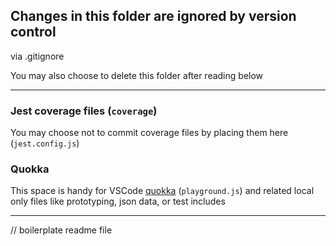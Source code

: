 ## Changes in this folder are ignored by version control

via .gitignore

You may also choose to delete this folder after reading below

---

### Jest coverage files (`coverage`)

You may choose not to commit coverage files by placing them here (`jest.config.js`)

### Quokka

This space is handy for VSCode [quokka](https://quokkajs.com/) (`playground.js`) and related local only files like prototyping, json data, or test includes

---

// boilerplate readme file
